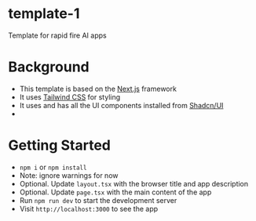 # template-1
Template for rapid fire AI apps

# Background
- This template is based on the [Next.js](https://nextjs.org/) framework
- It uses [Tailwind CSS](https://tailwindcss.com/) for styling
- It uses and has all the UI components installed from [Shadcn/UI](https://ui.shadcn.com/)
-

# Getting Started
- `npm i` or `npm install`
- Note: ignore warnings for now
- Optional. Update `layout.tsx` with the browser title and app description
- Optional. Update `page.tsx` with the main content of the app
- Run `npm run dev` to start the development server
- Visit `http://localhost:3000` to see the app
